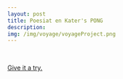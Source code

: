 ```yaml
---
layout: post
title: Poesiat en Kater's PONG
description:
img: /img/voyage/voyageProject.png
---
```

<div class="img_row">
	<img class="col three" src="{{ site.baseurl }}/img/voyage/voyage1.png" alt="" title="Voyage"/>
</div>
<br>

<a class="gameLink" href="{{ site.baseurl }}/webgl/pong/index.html" target="_blank"> Give it a try. </a>

<div class="credits">

</div>
